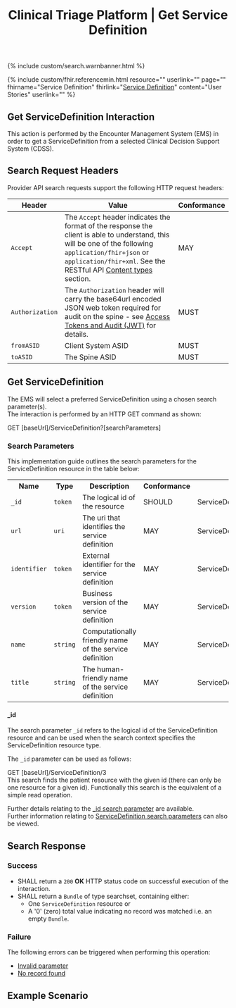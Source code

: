 ﻿---
title: Clinical Triage Platform | Get Service Definition
keywords: servicedefinition, rest,
tags: [rest,fhir,api]
sidebar: ctp_rest_sidebar
permalink: api_get_service_definition.html
summary: Retrieve a Service Definition
---

{% include custom/search.warnbanner.html %}

{% include custom/fhir.referencemin.html resource="" userlink="" page="" fhirname="Service Definition" fhirlink="[Service Definition](http://hl7.org/fhir/stu3/servicedefinition.html)" content="User Stories" userlink="" %}



## Get ServiceDefinition Interaction ##
This action is performed by the Encounter Management System (EMS) in order to get a ServiceDefinition from a selected Clinical Decision Support System (CDSS).  

## Search Request Headers ##
Provider API search requests support the following HTTP request headers:  


| Header               | Value |Conformance |
|----------------------|-------|-------|
| `Accept`      | The `Accept` header indicates the format of the response the client is able to understand, this will be one of the following <code class="highlighter-rouge">application/fhir+json</code> or <code class="highlighter-rouge">application/fhir+xml</code>. See the RESTful API [Content types](development_general_api_guidance.html#content-types) section. | MAY |
| `Authorization`      | The `Authorization` header will carry the base64url encoded JSON web token required for audit on the spine - see [Access Tokens and Audit (JWT)](integration_access_tokens_and_audit_JWT.html) for details. |  MUST |
| `fromASID`           | Client System ASID | MUST |
| `toASID`             | The Spine ASID | MUST |



## Get ServiceDefinition ##
The EMS will select a preferred ServiceDefinition using a chosen search parameter(s).  
The interaction is performed by an HTTP GET command as shown:  

<div markdown="span" class="alert alert-success" role="alert">
GET [baseUrl]/ServiceDefinition?[searchParameters]</div> 


### Search Parameters ###
This implementation guide outlines the search parameters for the ServiceDefinition resource in the table below:  

<table style="min-width:100%;width:100%">
<tr>
    <th style="width:15%;">Name</th>
    <th style="width:15%;">Type</th>
    <th style="width:30%;">Description</th>
    <th style="width:5%;">Conformance</th>
    <th style="width:35%;">Path</th>
</tr>

<tr>
    <td><code class="highlighter-rouge">_id</code></td>
    <td><code class="highlighter-rouge">token</code></td>
    <td>The logical id of the resource</td>
    <td>SHOULD</td>
    <td>ServiceDefinition.id</td>
</tr>
<tr>
    <td><code class="highlighter-rouge">url</code></td>
    <td><code class="highlighter-rouge">uri</code></td>
    <td>The uri that identifies the service definition</td>
    <td>MAY</td>
    <td>ServiceDefinition.url</td>
</tr>
<tr>
    <td><code class="highlighter-rouge">identifier</code></td>
    <td><code class="highlighter-rouge">token</code></td>
    <td>External identifier for the service definition</td>
    <td>MAY</td>
    <td>ServiceDefinition.identifier</td>
</tr>
<tr>
    <td><code class="highlighter-rouge">version</code></td>
    <td><code class="highlighter-rouge">token</code></td>
    <td>Business version of the service definition</td>
    <td>MAY</td>
    <td>ServiceDefinition.version</td>
</tr> 
<tr>
    <td><code class="highlighter-rouge">name</code></td>
    <td><code class="highlighter-rouge">string</code></td>
    <td>Computationally friendly name of the service definition</td>
    <td>MAY</td>
    <td>ServiceDefinition.name</td>
</tr>
<tr>
    <td><code class="highlighter-rouge">title</code></td>
    <td><code class="highlighter-rouge">string</code></td>
    <td>The human-friendly name of the service definition</td>
    <td>MAY</td>
    <td>ServiceDefinition.title</td>
</tr>
</table>

#### _id ####

The search parameter <code class="highlighter-rouge">_id</code> refers to the logical id of the ServiceDefinition resource and can be used when the search context specifies the ServiceDefinition resource type.  

The <code class="highlighter-rouge">_id</code> parameter can be used as follows:  

<div markdown="span" class="alert alert-success" role="alert">
GET [baseUrl]/ServiceDefinition/3</div> 
This search finds the patient resource with the given id (there can only be one resource for a given id). Functionally this search is the equivalent of a simple read operation.  

Further details relating to the <a href="https://www.hl7.org/fhir/stu3/search.html#id">_id search parameter</a> are available.  
Further information relating to <a href="http://hl7.org/fhir/servicedefinition.html#search">ServiceDefinition search parameters</a> can also be viewed.  


<!--More information required on potential searches and search parameter combinations from the CTP programme-->

<!--
Add explanatory diagram here? Would they want the list of possible responses and error codes?
-->




## Search Response ##

### Success ###

* SHALL return a <code class="highlighter-rouge">200</code> **OK** HTTP status code on successful execution of the interaction.
* SHALL return a <code class="highlighter-rouge">Bundle</code> of type searchset, containing either:
   - One <code class="highlighter-rouge">ServiceDefinition</code> resource or
   - A '0' (zero) total value indicating no record was matched i.e. an empty <code class="highlighter-rouge">Bundle</code>.  

### Failure ###
The following errors can be triggered when performing this operation:  

<!--More errors are likely to be needed once we are clear on which search parameters are defined-->

* [Invalid parameter](api_general_guidance.html#parameters)
* [No record found](api_general_guidance.html#resource-not-found)

## Example Scenario ##
<!--Placeholder -->




